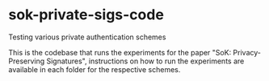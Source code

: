 # sok-private-sigs-code
Testing various private authentication schemes

This is the codebase that runs the experiments for the paper "SoK: Privacy-Preserving Signatures", instructions on how to run the experiments are available in each folder for the respective schemes.

